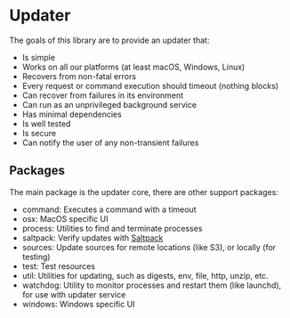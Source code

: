 # Updater

The goals of this library are to provide an updater that:

- Is simple
- Works on all our platforms (at least macOS, Windows, Linux)
- Recovers from non-fatal errors
- Every request or command execution should timeout (nothing blocks)
- Can recover from failures in its environment
- Can run as an unprivileged background service
- Has minimal dependencies
- Is well tested
- Is secure
- Can notify the user of any non-transient failures

## Packages

The main package is the updater core, there are other support packages:

- command: Executes a command with a timeout
- osx: MacOS specific UI
- process: Utilities to find and terminate processes
- saltpack: Verify updates with [Saltpack](https://saltpack.org/)
- sources: Update sources for remote locations (like S3), or locally (for testing)
- test: Test resources
- util: Utilities for updating, such as digests, env, file, http, unzip, etc.
- watchdog: Utility to monitor processes and restart them (like launchd), for use with updater service
- windows: Windows specific UI
